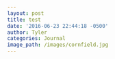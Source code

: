 ```yaml
---
layout: post
title: test
date: '2016-06-23 22:44:18 -0500'
author: Tyler
categories: Journal
image_path: /images/cornfield.jpg
---
```

